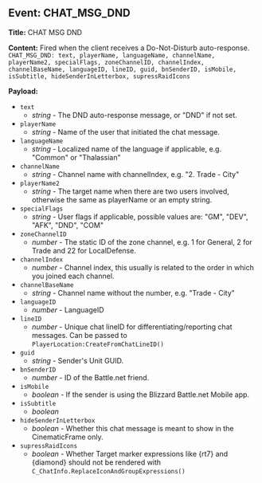 ## Event: CHAT_MSG_DND

**Title:** CHAT MSG DND

**Content:**
Fired when the client receives a Do-Not-Disturb auto-response.
`CHAT_MSG_DND: text, playerName, languageName, channelName, playerName2, specialFlags, zoneChannelID, channelIndex, channelBaseName, languageID, lineID, guid, bnSenderID, isMobile, isSubtitle, hideSenderInLetterbox, supressRaidIcons`

**Payload:**
- `text`
  - *string* - The DND auto-response message, or "DND" if not set.
- `playerName`
  - *string* - Name of the user that initiated the chat message.
- `languageName`
  - *string* - Localized name of the language if applicable, e.g. "Common" or "Thalassian"
- `channelName`
  - *string* - Channel name with channelIndex, e.g. "2. Trade - City"
- `playerName2`
  - *string* - The target name when there are two users involved, otherwise the same as playerName or an empty string.
- `specialFlags`
  - *string* - User flags if applicable, possible values are: "GM", "DEV", "AFK", "DND", "COM"
- `zoneChannelID`
  - *number* - The static ID of the zone channel, e.g. 1 for General, 2 for Trade and 22 for LocalDefense.
- `channelIndex`
  - *number* - Channel index, this usually is related to the order in which you joined each channel.
- `channelBaseName`
  - *string* - Channel name without the number, e.g. "Trade - City"
- `languageID`
  - *number* - LanguageID
- `lineID`
  - *number* - Unique chat lineID for differentiating/reporting chat messages. Can be passed to `PlayerLocation:CreateFromChatLineID()`
- `guid`
  - *string* - Sender's Unit GUID.
- `bnSenderID`
  - *number* - ID of the Battle.net friend.
- `isMobile`
  - *boolean* - If the sender is using the Blizzard Battle.net Mobile app.
- `isSubtitle`
  - *boolean*
- `hideSenderInLetterbox`
  - *boolean* - Whether this chat message is meant to show in the CinematicFrame only.
- `supressRaidIcons`
  - *boolean* - Whether Target marker expressions like {rt7} and {diamond} should not be rendered with `C_ChatInfo.ReplaceIconAndGroupExpressions()`